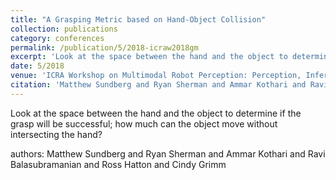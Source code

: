 ```yaml
---
title: "A Grasping Metric based on Hand-Object Collision"
collection: publications
category: conferences
permalink: /publication/5/2018-icraw2018gm
excerpt: 'Look at the space between the hand and the object to determine if the grasp will be successful; how much can the object move without intersecting the hand? , '
date: 5/2018
venue: 'ICRA Workshop on Multimodal Robot Perception: Perception, Inference, and Learning for Joint Semantic, Geometric, and Physical Understanding'
citation: 'Matthew Sundberg and Ryan Sherman and Ammar Kothari and Ravi Balasubramanian and Ross Hatton and Cindy Grimm'
---
```

Look at the space between the hand and the object to determine if the grasp will be successful; how much can the object move without intersecting the hand? 

authors: Matthew Sundberg and Ryan Sherman and Ammar Kothari and Ravi Balasubramanian and Ross Hatton and Cindy Grimm